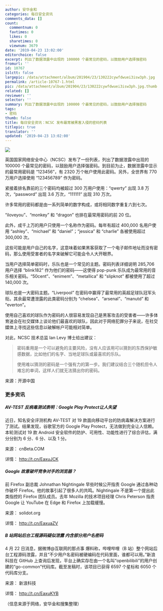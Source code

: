 ```yaml
---
author: 安华金和
categories: 每日安全资讯
comments_data: []
count:
  commentnum: 0
  favtimes: 0
  likes: 0
  sharetimes: 0
  viewnum: 3679
date: '2019-04-23 13:02:00'
editorchoice: false
excerpt: 列出了数据泄露中出现的 100000 个最常见的密码，以鼓励用户选择强密码
fromurl: ''
id: 10767
islctt: false
largepic: /data/attachment/album/201904/23/130222cywfdwuei3isw3ph.jpg
permalink: /article-10767-1.html
pic: /data/attachment/album/201904/23/130222cywfdwuei3isw3ph.jpg.thumb.jpg
related: []
reviewer: ''
selector: ''
summary: 列出了数据泄露中出现的 100000 个最常见的密码，以鼓励用户选择强密码
tags:
- 密码
thumb: false
title: 每日安全资讯：NCSC 发布最常被黑客入侵的密码列表
titlepic: true
translator: ''
updated: '2019-04-23 13:02:00'
---
```


![](/data/attachment/album/201904/23/130222cywfdwuei3isw3ph.jpg)


英国国家网络安全中心（NCSC）发布了一份列表，列出了数据泄露中出现的 100000 个最常见的密码，以鼓励用户选择强密码。到目前为止，数据泄露中显示的最常用密码是 “123456”，有 2320 万个帐户使用此密码。另外，全世界有 770 万用户选择使用 “123456789” 作为密码。


紧接着排名靠前的三个密码均被超过 300 万用户使用：“qwerty” 出现 3.8 万次，“password” 出现 3.6 万次，“111111” 出现 310 万次。


许多常用的密码都是由一系列简单的数字构成，或将相同数字重复六到七次。


“iloveyou”、“monkey” 和 “dragon” 也排在最常用密码的前 20 位。


此外，成千上万的用户只使用一个名称作为密码。每年有超过 400,000 名用户使用 “ashley”、“michael” 和 “daniel”；“jessica” 和 “charlie” 各被使用超过 300,000 次。


这些可能是用户自己的名字，这意味着如果黑客获取了一个电子邮件地址而没有密码，那么使用受害者的名字来破解它可能会令人大开眼界。


当用户选择简单密码时，乐队也是一个常见的主题。密码列表详细说明 285,706 用户选择 “blink182” 作为他们的密码——这使得 pop-punk 乐队成为最常用的音乐相关密码。“50cent”、“enimem”、“metallica” 和 “slipknot” 都被使用了超过 140,000 次。


球队也是一大密码主题。“Liverpool” 在密码中赢得了最常用的英超足球队冠军头衔。其余最常遭泄露的此类密码分别为 “chelsea”、“arsenal”、“manutd” 和 “everton”。


使用自己喜欢的球队作为密码的人很容易发现自己是黑客攻击的受害者——许多体育迷会在社交媒体上谈论他们最喜欢的球队，因此对于网络犯罪分子来说，在社交媒体上寻找这些信息以破解帐户可能相对简单。


对此，NCSC 技术总监 Ian Levy 博士给出建议：



> 
> 密码重用是一个可以避免的主要风险，没有人应该用可以猜到的东西保护敏感数据，比如他们的名字、当地足球队或最喜欢的乐队。
> 
> 
> 使用难以猜测的密码是一个强有力的第一步。我们建议结合三个随机但令人难忘的单词，这样人们就无法猜出你的密码。
> 
> 
> 


来源：开源中国


### 更多资讯


##### AV-TEST 反病毒测试表明：Google Play Protect让人失望


近日，知名安全评测机构 AV-TEST 对 19 款面向移动平台的防病毒解决方案进行了测试。结果发现，谷歌官方的 Google Play Protect，无法做到完全让人信赖。本轮测试对 19 款 Android 安全软件的防护、可用性、功能性进行了综合评估，满分分别为 6 分、6 分、以及 1 分。


来源： cnBeta.COM


详情： <http://t.cn/EaxuJCK> 


##### Google 故意破坏竞争对手的浏览器？


前 Firefox 副总裁 Johnathan Nightingale 早些时候公开指责 Google 通过各种动作破坏 Firefox。他的故事引起了很多人的共鸣。Nightingale 不是第一个提出此类指控的 Firefox 团队成员。去年 Mozilla 的技术项目经理 Chris Peterson 指责 Google 让 YouTube 在 Edge 和 Firefox 上加载缓慢。


来源： solidot.org


详情： <http://t.cn/EaxuaZV> 


##### B 站网站后台工程源码疑似泄露 内含部分用户名密码


4 月 22 日消息，据微博@互联网的那点事 爆料称，哔哩哔哩（B 站）整个网站后台工程源码泄露，并且“不少用户名密码被硬编码在代码里面，谁都可以用。”新浪科技在 GitHub 上查询后发现，平台上确实存在由一个名叫“openbilibili”的用户创建的“go-common”代码库。截至发稿时，该项目已获得 6597 个星标和 6050 个代码库分支。


来源： 新浪科技


详情： <http://t.cn/EaxuKYB> 


（信息来源于网络，安华金和搜集整理）